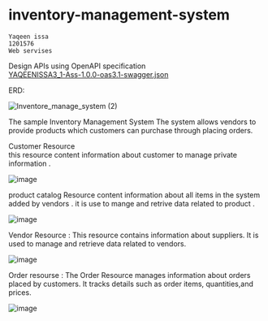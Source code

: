 # inventory-management-system
    Yaqeen issa 
    1201576 
    Web servises 
    
Design APIs using OpenAPI specification    
[YAQEENISSA3_1-Ass-1.0.0-oas3.1-swagger.json](https://github.com/yaqeenissa/inventory-management-system/files/14893314/YAQEENISSA3_1-Ass-1.0.0-oas3.1-swagger.json)

ERD:

![Inventore_manage_system (2)](https://github.com/yaqeenissa/inventory-management-system/assets/121451794/c0ff5c21-7f2a-4fd6-b9f6-ecb4a317b5d3)


The sample Inventory Management System The system allows vendors to provide products which customers can purchase through placing orders.

Customer Resource  
this resource content information about customer to manage private information .

![image](https://github.com/yaqeenissa/inventory-management-system/assets/121451794/a06ed479-36e1-4b32-a4a3-24eedabfc4a3)

product catalog  Resource 
content information about all items in the system added by vendors . it is use to mange and retrive data related to product .

![image](https://github.com/yaqeenissa/inventory-management-system/assets/121451794/4a3356db-9c87-4ece-a612-c364fdb143d6)

Vendor Resource :
This resource contains information about  suppliers. It is used to manage and retrieve data related to vendors.

![image](https://github.com/yaqeenissa/inventory-management-system/assets/121451794/5f677198-86ba-44ea-b9d8-c7a50a01004e)

Order resourse :
The Order Resource manages information about orders placed by customers. It tracks details such as order items, quantities,and  prices.

![image](https://github.com/yaqeenissa/inventory-management-system/assets/121451794/37e0ee0b-f0c7-494a-a034-81f84f9b6b9c)






